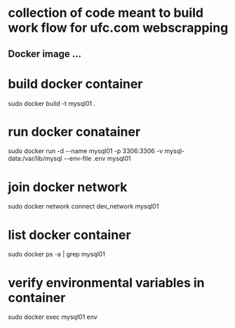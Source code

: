 # collection of code meant to build work flow for ufc.com webscrapping

## Docker image ...

# build docker container
sudo docker build -t mysql01 .

# run docker conatainer
sudo docker run -d --name mysql01 -p 3306:3306 -v mysql-data:/var/lib/mysql --env-file .env mysql01

# join docker network
sudo docker network connect dev_network mysql01

# list docker container
sudo docker ps -a | grep mysql01

# verify environmental variables in container
sudo docker exec mysql01 env 


